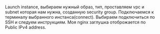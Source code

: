 Launch instance, выбираем нужный образ, тип, проставляем vpc и 
subnet которая нам нужна, созданную security group. Подключаемся 
к терминалу выбранного инстанса(connect). Выбираем подключиться 
по SSH и следуем инструкциям. Моя nginx заглушка отоброжается по Public IPv4 address.
